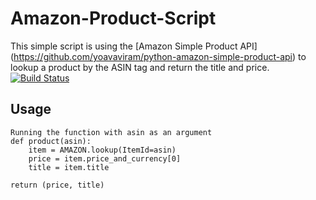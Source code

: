 Amazon-Product-Script
=====================
This simple script is using the [Amazon Simple Product API] (https://github.com/yoavaviram/python-amazon-simple-product-api)
to lookup a product by the ASIN tag and return the title and price.
[![Build Status](https://travis-ci.org/jesseneal/Amazon-Product-Script.svg?branch=master)](https://travis-ci.org/jesseneal/Amazon-Product-Script)

Usage
-----
    Running the function with asin as an argument 
    def product(asin):
        item = AMAZON.lookup(ItemId=asin)
        price = item.price_and_currency[0]
        title = item.title

    return (price, title)
